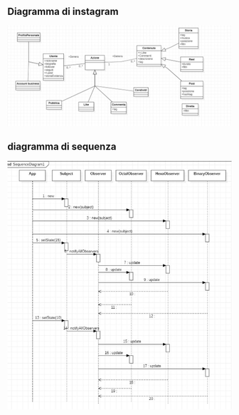 ## Diagramma di instagram
![Diagramma di instagram ](DiagInsta.jpg)

## diagramma di sequenza
![diagramma di sequenza](DiagSeq.jpg)